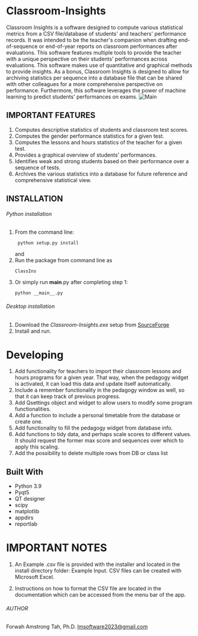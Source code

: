 # Classroom-Insights
   Classroom Insights is a software designed to compute various statistical metrics from a CSV file/database of students' and teachers' performance records. It was intended to be the teacher's companion when drafting end-of-sequence or end-of-year reports on classroom performances after evaluations. This software features multiple tools to provide the teacher with a unique perspective on their students' performances across evaluations. This software makes use of quantitative and graphical methods to provide insights. As a bonus, Classroom Insights is designed to allow for archiving statistics per sequence into a database file that can be shared with other colleagues for a more comprehensive perspective on performance. Furthermore, this software leverages the power of machine learning to predict students' performances on exams.
![Main](https://github.com/Forwah2023/Classsroom-Insights/assets/123673169/fb1b3eac-e486-4132-81be-067afc79e515)

## IMPORTANT FEATURES
1. Computes descriptive statistics of students and classroom test scores.
2. Computes the gender performance statistics for a given test.
3. Computes the lessons and hours statistics of the teacher for a given test.
4. Provides a graphical overview of students' performances.
5. Identifies weak and strong students based on their performance over a sequence of tests.
6. Archives the various statistics into a database for future reference and comprehensive statistical view.

## INSTALLATION
###### Python installation

1. From the command line:
    ```
     python setup.py install
	```
   and 
2. Run the package from command line as
   ```
   ClassIns
   ```
3. Or simply run __main__.py after completing step 1:
	```
	python __main__.py
	```

###### Desktop installation
1. Download the *Classroom-Insights.exe* setup from [SourceForge](https://sourceforge.net/projects/classsroom-insights/)
2. Install and run.

# Developing
1. Add functionality for teachers to import their classroom lessons and hours programs for a given year. That way,
when the pedagogy widget is activated, it can load this data and update itself automatically.
2. Include a remember functionality in the pedagogy window as well, so that it can keep track of previous progress.
3.  Add Qsettings object and widget to allow users to modify some program functionalities.
4. Add a function to include a personal timetable from the database or create one.
5.  Add functionality to fill the pedagogy widget from database info.
6. Add functions to tidy data, and perhaps scale scores to different values. It should request the former max score and
 sequences over which to apply this scaling.
7. Add the possibility to delete multiple rows from DB or class list
## Built With
* Python 3.9
* Pyqt5
* QT designer
* scipy
* matplotlib
* appdirs
* reportlab

# IMPORTANT NOTES
1. An Example .csv file is provided with the installer and located in the install directory folder: Example Input. 
CSV files can be created with Microsoft Excel.

2. Instructions on how to format the CSV  file are located in the documentation which can be accessed from the menu bar of the app.

###### AUTHOR
Forwah Amstrong Tah, Ph.D. <lmsoftware2023@gmail.com>

